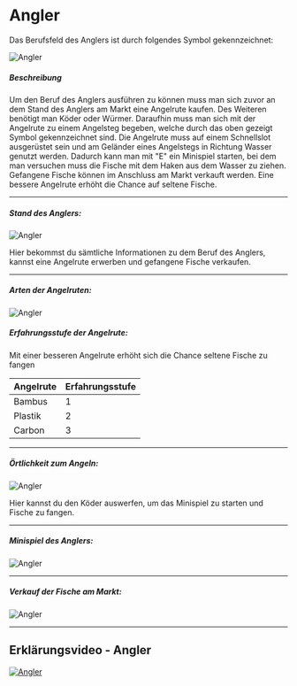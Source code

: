 Angler
=============

Das Berufsfeld des Anglers ist durch folgendes Symbol gekennzeichnet:

![Angler](../assets/images/jobs/fisherman/symbol.jpg)


##### Beschreibung
Um den Beruf des Anglers ausführen zu können muss man sich zuvor an dem Stand des Anglers am Markt eine Angelrute kaufen. Des Weiteren benötigt man Köder oder Würmer. Daraufhin muss man sich mit der Angelrute zu einem Angelsteg begeben, welche durch das oben gezeigt Symbol gekennzeichnet sind. Die Angelrute muss auf einem Schnellslot ausgerüstet sein und am Geländer eines Angelstegs in Richtung Wasser genutzt werden. Dadurch kann man mit "E" ein Minispiel starten, bei dem man versuchen muss die Fische mit dem Haken aus dem Wasser zu ziehen. Gefangene Fische können im Anschluss am Markt verkauft werden. Eine bessere Angelrute erhöht die Chance auf seltene Fische.

-------------------------------

##### Stand des Anglers:

![Angler](../assets/images/jobs/fisherman/stand.jpg)

Hier bekommst du sämtliche Informationen zu dem Beruf des Anglers, kannst eine Angelrute erwerben und gefangene Fische verkaufen.

-------------------------------

##### Arten der Angelruten:

![Angler](../assets/images/jobs/fisherman/angeln.jpg)


##### Erfahrungsstufe der Angelrute:

Mit einer besseren Angelrute erhöht sich die Chance seltene Fische zu fangen

| Angelrute | Erfahrungsstufe |
| ------ | ------ |
| Bambus | 1 |
| Plastik | 2 |
| Carbon | 3 |

-------------------------------

##### Örtlichkeit zum Angeln:

![Angler](../assets/images/jobs/fisherman/angelsteg.jpg)

Hier kannst du den Köder auswerfen, um das Minispiel zu starten und Fische zu fangen.

-------------------------------

##### Minispiel des Anglers:

![Angler](../assets/images/jobs/fisherman/fischen.jpg)

-------------------------------

##### Verkauf der Fische am Markt:

![Angler](../assets/images/jobs/fisherman/preise.jpg)

-------------------------------

## Erklärungsvideo - Angler
[![Angler](../assets/images/jobs/fisherman/Angler.png)](https://youtu.be/9uIQH1HPGXE)
